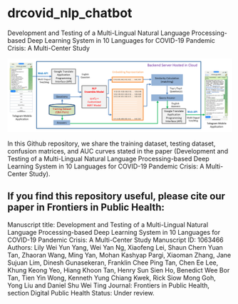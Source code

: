 # drcovid_nlp_chatbot
Development and Testing of a Multi-Lingual Natural Language Processing-based Deep Learning System in 10 Languages for COVID-19 Pandemic Crisis: A Multi-Center Study

![alt text](https://github.com/leixiaofeng-astar/drcovid_nlp_chatbot/blob/main/Chatbot%20architecture.png)

In this Github repository, we share the training dataset, testing dataset, confusion matrices, and AUC curves stated in the paper (Development and Testing of a Multi-Lingual Natural Language Processing-based Deep Learning System in 10 Languages for COVID-19 Pandemic Crisis: A Multi-Center Study).

## If you find this repository useful, please cite our paper in Frontiers in Public Health:
Manuscript title: Development and Testing of a Multi-Lingual Natural Language Processing-based Deep Learning System in 10 Languages for COVID-19 Pandemic Crisis: A Multi-Center Study
Manuscript ID: 1063466
Authors: Lily Wei Yun Yang, Wei Yan Ng, Xiaofeng Lei, Shaun Chern Yuan Tan, Zhaoran Wang, Ming Yan, Mohan Kashyap Pargi, Xiaoman Zhang, Jane Sujuan Lim, Dinesh Gunasekeran, Franklin Chee Ping Tan, Chen Ee Lee, Khung Keong Yeo, Hiang Khoon Tan, Henry Sun Sien Ho, Benedict Wee Bor Tan, Tien Yin Wong, Kenneth Yung Chiang Kwek, Rick Siow Mong Goh, Yong Liu and Daniel Shu Wei Ting
Journal: Frontiers in Public Health, section Digital Public Health
Status: Under review.
